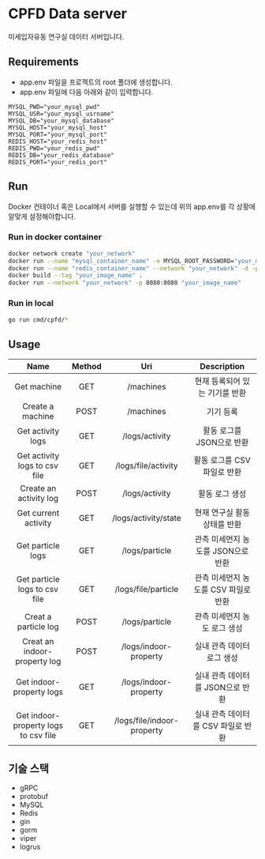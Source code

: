 # CPFD Data server
미세입자유동 연구실 데이터 서버입니다.

## Requirements
- app.env 파일을 프로젝트의 root 폴더에 생성합니다.
- app.env 파일에 다음 아래와 같이 입력합니다.
```text
MYSQL_PWD="your_mysql_pwd"
MYSQL_USR="your_mysql_usrname"
MYSQL_DB="your_mysql_database"
MYSQL_HOST="your_mysql_host"
MYSQL_PORT="your_mysql_port"
REDIS_HOST="your_redis_host"
REDIS_PWD="your_redis_pwd"
REDIS_DB="your_redis_database"
REDIS_PORT="your_redis_port"
```

## Run
Docker 컨테이너 혹은 Local에서 서버를 실행할 수 있는데 위의 app.env를 각 상황에 알맞게 설정해야합니다.

### Run in docker container
```bash
docker network create "your_network"
docker run --name "mysql_container_name" -e MYSQL_ROOT_PASSWORD="your_mysql_pwd" -d --network "your_network" -p "mysql_port":"mysql_port" mysql:5.7
docker run --name "redis_container_name" --network "your_network" -d -p "redis_port":"redis_port" redis --requirepass "your_redis_pwd"
docker build --tag "your_image_name" .
docker run --network "your_network" -p 8080:8080 "your_image_name"
```
### Run in local
```bash
go run cmd/cpfd/*
```

## Usage


|    Name                              | Method  |     Uri                      | Description                   |
|    :----:                            |  :----: |    :----:                    | :----:                        |
| Get machine                          | GET     | /machines                    | 현재 등록되어 있는 기기를 반환        |
| Create a machine                     | POST    | /machines                    | 기기 등록                       |
| Get activity logs                    | GET     | /logs/activity               | 활동 로그를 JSON으로 반환         |
| Get activity logs to csv file        | GET     | /logs/file/activity          | 활동 로그를 CSV 파일로 반환         |
| Create an activity log               | POST    | /logs/activity               | 활동 로그 생성                    |
| Get current activity                 | GET     | /logs/activity/state         | 현재 연구실 활동 상태를 반환          |
| Get particle logs                    | GET     | /logs/particle               | 관측 미세먼지 농도를 JSON으로 반환   |
| Get particle logs to csv file        | GET     | /logs/file/particle          | 관측 미세먼지 농도를 CSV 파일로 반환 |
| Creat a particle log                 | POST    | /logs/particle               | 관측 미세먼지 농도 로그 생성        |
| Creat an indoor-property log         | POST    | /logs/indoor-property        | 실내 관측 데이터 로그 생성         |
| Get indoor-property logs             | GET     | /logs/indoor-property        | 실내 관측 데이터를 JSON으로 반환    |
| Get indoor-property logs to csv file | GET     | /logs/file/indoor-property   | 실내 관측 데이터를 CSV 파일로 반환   |


## 기술 스택
- gRPC
- protobuf
- MySQL
- Redis
- gin
- gorm
- viper
- logrus